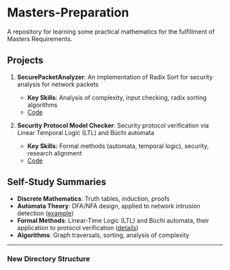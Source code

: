 # Masters-Preparation  
A repository for learning some practical mathematics for the fulfillment of Masters Requirements.  

## Projects  
1. **SecurePacketAnalyzer**: An implementation of Radix Sort for security analysis for network packets  
   - **Key Skills**: Analysis of complexity, input checking, radix sorting algorithms  
   - [Code](radix_sort_analyzer.py)  

2. **Security Protocol Model Checker**: Security protocol verification via Linear Temporal Logic (LTL) and Büchi automata  
   - **Key Skills:** Formal methods (automata, temporal logic), security, research alignment  
   - [Code](Checker/model_checker.py)  

## Self-Study Summaries  
- **Discrete Mathematics**: Truth tables, induction, proofs  
- **Automata Theory**: DFA/NFA design, applied to network intrusion detection ([example](SecurePacketAnalyzer/self_study_summary.md))  
- **Formal Methods**: Linear-Time Logic (LTL) and Büchi automata, their application to protocol verification ([details](ModelChecker/formal_methods_summary.md))  
- **Algorithms**: Graph traversals, sorting, analysis of complexity  

---  

### **New Directory Structure**  
